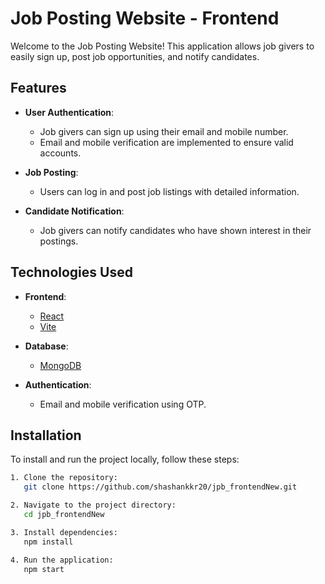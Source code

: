 # Job Posting Website - Frontend

Welcome to the Job Posting Website! This application allows job givers to easily sign up, post job opportunities, and notify candidates.

## Features

- **User Authentication**: 
  - Job givers can sign up using their email and mobile number.
  - Email and mobile verification are implemented to ensure valid accounts.

- **Job Posting**: 
  - Users can log in and post job listings with detailed information.

- **Candidate Notification**: 
  - Job givers can notify candidates who have shown interest in their postings.

## Technologies Used

- **Frontend**: 
  - [React](https://reactjs.org/)
  - [Vite](https://vitejs.dev/)

- **Database**: 
  - [MongoDB](https://www.mongodb.com/)

- **Authentication**: 
  - Email and mobile verification using OTP.

## Installation

To install and run the project locally, follow these steps:

```bash
1. Clone the repository:
   git clone https://github.com/shashankkr20/jpb_frontendNew.git

2. Navigate to the project directory:
   cd jpb_frontendNew

3. Install dependencies:
   npm install

4. Run the application:
   npm start

